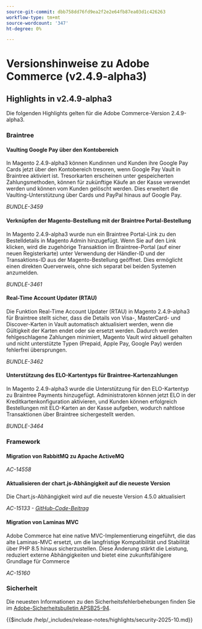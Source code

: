 ```yaml
---
source-git-commit: dbb758dd76fd9ea2f2e2e64fb87ea03d1c426263
workflow-type: tm+mt
source-wordcount: '347'
ht-degree: 0%

---
```

# Versionshinweise zu Adobe Commerce (v2.4.9-alpha3)

## Highlights in v2.4.9-alpha3

Die folgenden Highlights gelten für die Adobe Commerce-Version 2.4.9-alpha3.

### Braintree

#### Vaulting Google Pay über den Kontobereich

In Magento 2.4.9-alpha3 können Kundinnen und Kunden ihre Google Pay Cards jetzt über den Kontobereich tresoren, wenn Google Pay Vault in Braintree aktiviert ist. Tresorkarten erscheinen unter gespeicherten Zahlungsmethoden, können für zukünftige Käufe an der Kasse verwendet werden und können vom Kunden gelöscht werden. Dies erweitert die Vaulting-Unterstützung über Cards und PayPal hinaus auf Google Pay.

_BUNDLE-3459_

#### Verknüpfen der Magento-Bestellung mit der Braintree Portal-Bestellung

In Magento 2.4.9-alpha3 wurde nun ein Braintree Portal-Link zu den Bestelldetails in Magento Admin hinzugefügt. Wenn Sie auf den Link klicken, wird die zugehörige Transaktion im Braintree-Portal (auf einer neuen Registerkarte) unter Verwendung der Händler-ID und der Transaktions-ID aus der Magento-Bestellung geöffnet. Dies ermöglicht einen direkten Querverweis, ohne sich separat bei beiden Systemen anzumelden.

_BUNDLE-3461_

#### Real-Time Account Updater (RTAU)

Die Funktion Real-Time Account Updater (RTAU) in Magento 2.4.9-alpha3 für Braintree stellt sicher, dass die Details von Visa-, MasterCard- und Discover-Karten in Vault automatisch aktualisiert werden, wenn die Gültigkeit der Karten endet oder sie ersetzt werden. Dadurch werden fehlgeschlagene Zahlungen minimiert, Magento Vault wird aktuell gehalten und nicht unterstützte Typen (Prepaid, Apple Pay, Google Pay) werden fehlerfrei übersprungen.

_BUNDLE-3462_

#### Unterstützung des ELO-Kartentyps für Braintree-Kartenzahlungen

In Magento 2.4.9-alpha3 wurde die Unterstützung für den ELO-Kartentyp zu Braintree Payments hinzugefügt. Administratoren können jetzt ELO in der Kreditkartenkonfiguration aktivieren, und Kunden können erfolgreich Bestellungen mit ELO-Karten an der Kasse aufgeben, wodurch nahtlose Transaktionen über Braintree sichergestellt werden.

_BUNDLE-3464_

### Framework

#### Migration von RabbitMQ zu Apache ActiveMQ

_AC-14558_

#### Aktualisieren der chart.js-Abhängigkeit auf die neueste Version

Die Chart.js-Abhängigkeit wird auf die neueste Version 4.5.0 aktualisiert

_AC-15133 - [GitHub-Code-Beitrag](https://github.com/magento/magento2/commit/657f983e)_

#### Migration von Laminas MVC

Adobe Commerce hat eine native MVC-Implementierung eingeführt, die das alte Laminas-MVC ersetzt, um die langfristige Kompatibilität und Stabilität über PHP 8.5 hinaus sicherzustellen. Diese Änderung stärkt die Leistung, reduziert externe Abhängigkeiten und bietet eine zukunftsfähigere Grundlage für Commerce

_AC-15160_

### Sicherheit

Die neuesten Informationen zu den Sicherheitsfehlerbehebungen finden Sie im [Adobe-Sicherheitsbulletin APSB25-94](https://helpx.adobe.com/security/products/magento/apsb25-94.html).

{{$include /help/_includes/release-notes/highlights/security-2025-10.md}}
